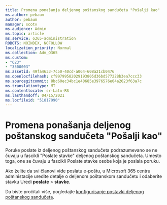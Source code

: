 ```yaml
---
title: Promena ponašanja deljenog poštanskog sandučeta "Pošalji kao"
ms.author: pebaum
author: pebaum
manager: scotv
ms.audience: Admin
ms.topic: article
ms.service: o365-administration
ROBOTS: NOINDEX, NOFOLLOW
localization_priority: Normal
ms.collection: Adm_O365
ms.custom:
- "623"
- "3500003"
ms.assetid: 49fa4633-7c50-40cd-a064-608a21cb0476
ms.openlocfilehash: cf99799582029193805d36bd577228b3ea7ccc33
ms.sourcegitcommit: 8bc60ec34bc1e40685e3976576e04a2623f63a7c
ms.translationtype: MT
ms.contentlocale: sr-Latn-RS
ms.lasthandoff: 04/15/2021
ms.locfileid: "51817990"
---
```

# <a name="changing-shared-mailbox-send-as-behavior"></a>Promena ponašanja deljenog poštanskog sandučeta "Pošalji kao"

Poruke poslate iz deljenog poštanskog sandučeta podrazumevano se ne čuvaju u fascikli "Poslate stavke" deljenog poštanskog sandučeta. Umesto toga, one se čuvaju u fascikli Poslate stavke osobe koja je poslala poruku.
  
Ako želite da svi članovi vide poslatu e-poštu, u Microsoft 365 centru administacije uredite detalje o deljenom poštanskom sandučetu i odaberite stavku Uredi **poslate** \> **stavke**.
  
Da biste pročitali više, pogledajte [konfigurisanje postavki deljenog poštanskog sandučeta](https://docs.microsoft.com/microsoft-365/admin/email/configure-a-shared-mailbox#allow-everyone-to-see-the-sent-email-the-replies).
  